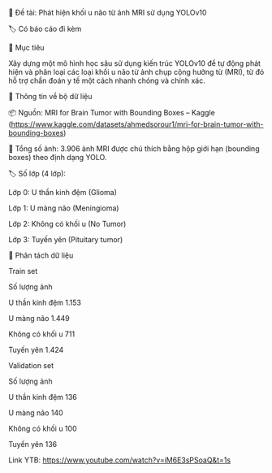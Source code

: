🧠 Đề tài: Phát hiện khối u não từ ảnh MRI sử dụng YOLOv10

🏷️ Có báo cáo đi kèm

🎯 Mục tiêu

Xây dựng một mô hình học sâu sử dụng kiến trúc YOLOv10 để tự động phát hiện và phân loại các loại khối u não từ ảnh chụp cộng hưởng từ (MRI), từ đó hỗ trợ chẩn đoán y tế một cách nhanh chóng và chính xác.

📂 Thông tin về bộ dữ liệu

📦 Nguồn: MRI for Brain Tumor with Bounding Boxes – Kaggle (https://www.kaggle.com/datasets/ahmedsorour1/mri-for-brain-tumor-with-bounding-boxes)


📸 Tổng số ảnh: 3.906 ảnh MRI được chú thích bằng hộp giới hạn (bounding boxes) theo định dạng YOLO.

🏷️ Số lớp (4 lớp):

Lớp 0: U thần kinh đệm (Glioma)

Lớp 1: U màng não (Meningioma)

Lớp 2: Không có khối u (No Tumor)

Lớp 3: Tuyến yên (Pituitary tumor)

🔢 Phân tách dữ liệu

Train set

Số lượng ảnh

U thần kinh đệm	1.153

U màng não	1.449

Không có khối u	711

Tuyến yên	1.424

Validation set

Số lượng ảnh

U thần kinh đệm	136

U màng não	140

Không có khối u	100

Tuyến yên	136

Link YTB: https://www.youtube.com/watch?v=iM6E3sPSoaQ&t=1s

